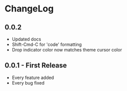 # ChangeLog

## 0.0.2

- Updated docs
- Shift-Cmd-C for 'code' formatting
- Drop indicator color now matches theme cursor color

## 0.0.1 - First Release

- Every feature added
- Every bug fixed
